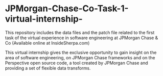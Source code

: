# JPMorgan-Chase-Co-Task-1-virtual-internship-
This repository includes the data files and the patch file related to the first task of the virtual experience in software engineering at JPMorgan Chase &amp; Co (Available online at InsideSherpa.com)

This virtual internship gives the exclusive opportunity to gain insight on the area of software engineering, on JPMorgan Chase frameworks and on the Perspective open source code, a tool created by JPMorgan Chase and providing a set of flexible data transforms.
